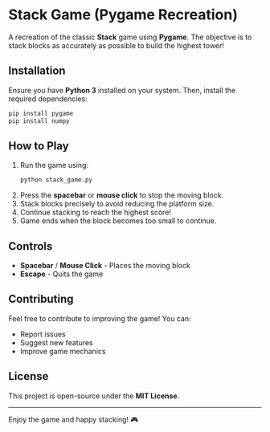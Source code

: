 # Stack Game (Pygame Recreation)

A recreation of the classic **Stack** game using **Pygame**. The objective is to stack blocks as accurately as possible to build the highest tower!

## Installation

Ensure you have **Python 3** installed on your system. Then, install the required dependencies:

```sh
pip install pygame
pip install numpy
```

## How to Play

1. Run the game using:
   ```sh
   python stack_game.py
   ```
2. Press the **spacebar** or **mouse click** to stop the moving block.
3. Stack blocks precisely to avoid reducing the platform size.
4. Continue stacking to reach the highest score!
5. Game ends when the block becomes too small to continue.

## Controls

- **Spacebar** / **Mouse Click** - Places the moving block
- **Escape** - Quits the game

## Contributing

Feel free to contribute to improving the game! You can:
- Report issues
- Suggest new features
- Improve game mechanics

## License

This project is open-source under the **MIT License**.

---

Enjoy the game and happy stacking! 🎮
